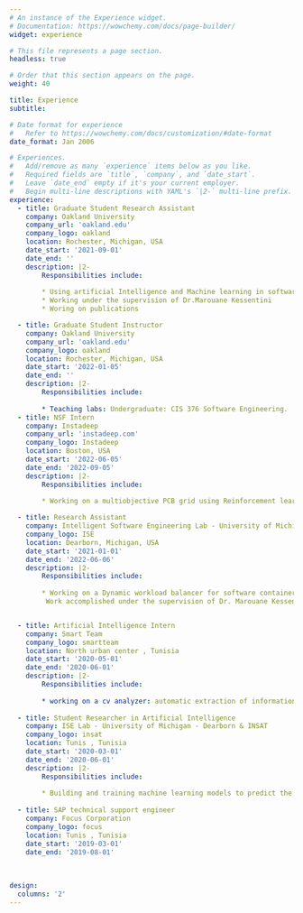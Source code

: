 ```yaml
---
# An instance of the Experience widget.
# Documentation: https://wowchemy.com/docs/page-builder/
widget: experience

# This file represents a page section.
headless: true

# Order that this section appears on the page.
weight: 40

title: Experience
subtitle:

# Date format for experience
#   Refer to https://wowchemy.com/docs/customization/#date-format
date_format: Jan 2006

# Experiences.
#   Add/remove as many `experience` items below as you like.
#   Required fields are `title`, `company`, and `date_start`.
#   Leave `date_end` empty if it's your current employer.
#   Begin multi-line descriptions with YAML's `|2-` multi-line prefix.
experience:
  - title: Graduate Student Research Assistant
    company: Oakland University
    company_url: 'oakland.edu'
    company_logo: oakland
    location: Rochester, Michigan, USA
    date_start: '2021-09-01'
    date_end: ''
    description: |2-
        Responsibilities include:
        
        * Using artificial Intelligence and Machine learning in software engineering projects
        * Working under the supervision of Dr.Marouane Kessentini
        * Woring on publications

  - title: Graduate Student Instructor
    company: Oakland University
    company_url: 'oakland.edu'
    company_logo: oakland
    location: Rochester, Michigan, USA
    date_start: '2022-01-05'
    date_end: ''
    description: |2-
        Responsibilities include:
        
        * Teaching labs: Undergraduate: CIS 376 Software Engineering.
  - title: NSF Intern
    company: Instadeep
    company_url: 'instadeep.com'
    company_logo: Instadeep
    location: Boston, USA
    date_start: '2022-06-05'
    date_end: '2022-09-05'
    description: |2-
        Responsibilities include:
        
        * Working on a multiobjective PCB grid using Reinforcement learning.

  - title: Research Assistant
    company: Intelligent Software Engineering Lab - University of Michigan - Dearborn
    company_logo: ISE
    location: Dearborn, Michigan, USA
    date_start: '2021-01-01'
    date_end: '2022-06-06'
    description: |2-
        Responsibilities include:
        
        * Working on a Dynamic workload balancer for software containers in FORD smart and connected vehicles using Multi-Objective optimization Algorithms.
         Work accomplished under the supervision of Dr. Marouane Kessentini (kessentini@oakland.edu) in a collaboration with Ford Motor Company .


  - title: Artificial Intelligence Intern
    company: Smart Team
    company_logo: smartteam
    location: North urban center , Tunisia
    date_start: '2020-05-01'
    date_end: '2020-06-01'
    description: |2-
        Responsibilities include:
        
        * working on a cv analyzer: automatic extraction of information in the resume using Entity Recognition in NLP and preselection of the appropriate resumes to a post description (using TFIDF)
        
  - title: Student Researcher in Artificial Intelligence
    company: ISE Lab - University of Michigan - Dearborn & INSAT
    company_logo: insat
    location: Tunis , Tunisia
    date_start: '2020-03-01'
    date_end: '2020-06-01'
    description: |2-
        Responsibilities include:
        
        * Building and training machine learning models to predict the effect of code refactoring on code smells and the number of bugs in software with error <5%   
        
  - title: SAP technical support engineer
    company: Focus Corporation
    company_logo: focus
    location: Tunis , Tunisia
    date_start: '2019-03-01'
    date_end: '2019-08-01'
    
        
      
design:
  columns: '2'
---
```

